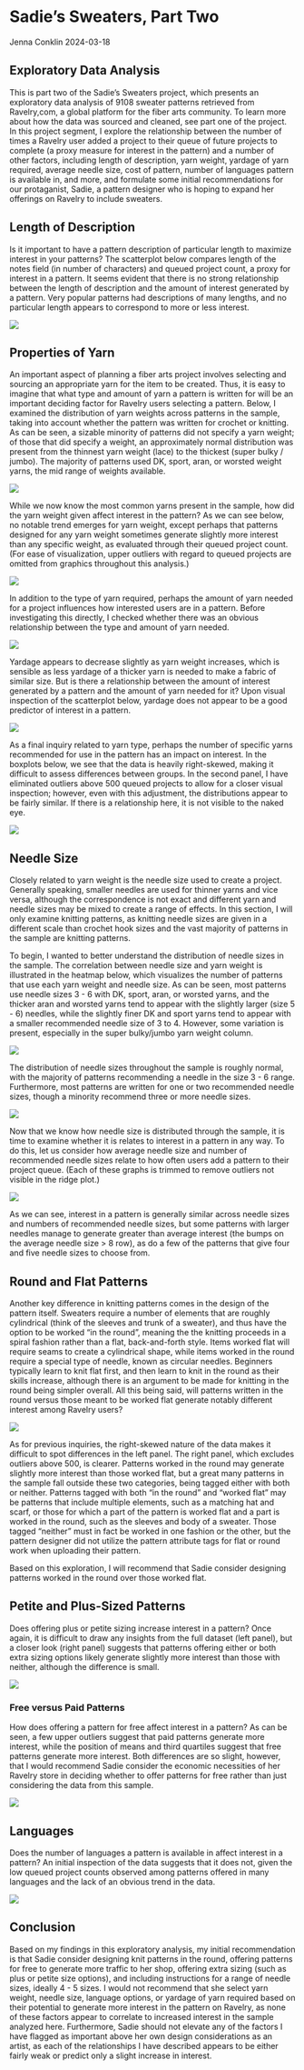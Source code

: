 Sadie’s Sweaters, Part Two
================
Jenna Conklin
2024-03-18

## Exploratory Data Analysis

This is part two of the Sadie’s Sweaters project, which presents an
exploratory data analysis of 9108 sweater patterns retrieved from
Ravelry,com, a global platform for the fiber arts community. To learn
more about how the data was sourced and cleaned, see part one of the
project. In this project segment, I explore the relationship between the
number of times a Ravelry user added a project to their queue of future
projects to complete (a proxy measure for interest in the pattern) and a
number of other factors, including length of description, yarn weight,
yardage of yarn required, average needle size, cost of pattern, number
of languages pattern is available in, and more, and formulate some
initial recommendations for our protaganist, Sadie, a pattern designer
who is hoping to expand her offerings on Ravelry to include sweaters.

## Length of Description

Is it important to have a pattern description of particular length to
maximize interest in your patterns? The scatterplot below compares
length of the notes field (in number of characters) and queued project
count, a proxy for interest in a pattern. It seems evident that there is
no strong relationship between the length of description and the amount
of interest generated by a pattern. Very popular patterns had
descriptions of many lengths, and no particular length appears to
correspond to more or less interest.

![](sadies-sweaters-EDA_files/figure-gfm/description-1.png)<!-- -->

## Properties of Yarn

An important aspect of planning a fiber arts project involves selecting
and sourcing an appropriate yarn for the item to be created. Thus, it is
easy to imagine that what type and amount of yarn a pattern is written
for will be an important deciding factor for Ravelry users selecting a
pattern. Below, I examined the distribution of yarn weights across
patterns in the sample, taking into account whether the pattern was
written for crochet or knitting. As can be seen, a sizable minority of
patterns did not specify a yarn weight; of those that did specify a
weight, an approximately normal distribution was present from the
thinnest yarn weight (lace) to the thickest (super bulky / jumbo). The
majority of patterns used DK, sport, aran, or worsted weight yarns, the
mid range of weights available.

![](sadies-sweaters-EDA_files/figure-gfm/yarn%20weight-1.png)<!-- -->

While we now know the most common yarns present in the sample, how did
the yarn weight given affect interest in the pattern? As we can see
below, no notable trend emerges for yarn weight, except perhaps that
patterns designed for any yarn weight sometimes generate slightly more
interest than any specific weight, as evaluated through their queued
project count. (For ease of visualization, upper outliers with regard to
queued projects are omitted from graphics throughout this analysis.)

![](sadies-sweaters-EDA_files/figure-gfm/yarn%20weight%20queued-1.png)<!-- -->

In addition to the type of yarn required, perhaps the amount of yarn
needed for a project influences how interested users are in a pattern.
Before investigating this directly, I checked whether there was an
obvious relationship between the type and amount of yarn needed.

![](sadies-sweaters-EDA_files/figure-gfm/weight%20and%20yardage-1.png)<!-- -->

Yardage appears to decrease slightly as yarn weight increases, which is
sensible as less yardage of a thicker yarn is needed to make a fabric of
similar size. But is there a relationship between the amount of interest
generated by a pattern and the amount of yarn needed for it? Upon visual
inspection of the scatterplot below, yardage does not appear to be a
good predictor of interest in a pattern.

![](sadies-sweaters-EDA_files/figure-gfm/yardage%20queued-1.png)<!-- -->

As a final inquiry related to yarn type, perhaps the number of specific
yarns recommended for use in the pattern has an impact on interest. In
the boxplots below, we see that the data is heavily right-skewed, making
it difficult to assess differences between groups. In the second panel,
I have eliminated outliers above 500 queued projects to allow for a
closer visual inspection; however, even with this adjustment, the
distributions appear to be fairly similar. If there is a relationship
here, it is not visible to the naked eye.

![](sadies-sweaters-EDA_files/figure-gfm/number%20of%20yarns-1.png)<!-- -->

## Needle Size

Closely related to yarn weight is the needle size used to create a
project. Generally speaking, smaller needles are used for thinner yarns
and vice versa, although the correspondence is not exact and different
yarn and needle sizes may be mixed to create a range of effects. In this
section, I will only examine knitting patterns, as knitting needle sizes
are given in a different scale than crochet hook sizes and the vast
majority of patterns in the sample are knitting patterns.

To begin, I wanted to better understand the distribution of needle sizes
in the sample. The correlation between needle size and yarn weight is
illustrated in the heatmap below, which visualizes the number of
patterns that use each yarn weight and needle size. As can be seen, most
patterns use needle sizes 3 - 6 with DK, sport, aran, or worsted yarns,
and the thicker aran and worsted yarns tend to appear with the slightly
larger (size 5 - 6) needles, while the slightly finer DK and sport yarns
tend to appear with a smaller recommended needle size of 3 to 4.
However, some variation is present, especially in the super bulky/jumbo
yarn weight column.

![](sadies-sweaters-EDA_files/figure-gfm/needle%20heatmap-1.png)<!-- -->

The distribution of needle sizes throughout the sample is roughly
normal, with the majority of patterns recommending a needle in the size
3 - 6 range. Furthermore, most patterns are written for one or two
recommended needle sizes, though a minority recommend three or more
needle sizes.

![](sadies-sweaters-EDA_files/figure-gfm/needle%20size%201-1.png)<!-- -->

Now that we know how needle size is distributed through the sample, it
is time to examine whether it is relates to interest in a pattern in any
way. To do this, let us consider how average needle size and number of
recommended needle sizes relate to how often users add a pattern to
their project queue. (Each of these graphs is trimmed to remove outliers
not visible in the ridge plot.)

![](sadies-sweaters-EDA_files/figure-gfm/needle%20size%202-1.png)<!-- -->

As we can see, interest in a pattern is generally similar across needle
sizes and numbers of recommended needle sizes, but some patterns with
larger needles manage to generate greater than average interest (the
bumps on the average needle size \> 8 row), as do a few of the patterns
that give four and five needle sizes to choose from.

## Round and Flat Patterns

Another key difference in knitting patterns comes in the design of the
pattern itself. Sweaters require a number of elements that are roughly
cylindrical (think of the sleeves and trunk of a sweater), and thus have
the option to be worked “in the round”, meaning the the knitting
proceeds in a spiral fashion rather than a flat, back-and-forth style.
Items worked flat will require seams to create a cylindrical shape,
while items worked in the round require a special type of needle, known
as circular needles. Beginners typically learn to knit flat first, and
then learn to knit in the round as their skills increase, although there
is an argument to be made for knitting in the round being simpler
overall. All this being said, will patterns written in the round versus
those meant to be worked flat generate notably different interest among
Ravelry users?

![](sadies-sweaters-EDA_files/figure-gfm/round%20and%20flat-1.png)<!-- -->

As for previous inquiries, the right-skewed nature of the data makes it
difficult to spot differences in the left panel. The right panel, which
excludes outliers above 500, is clearer. Patterns worked in the round
may generate slightly more interest than those worked flat, but a great
many patterns in the sample fall outside these two categories, being
tagged either with both or neither. Patterns tagged with both “in the
round” and “worked flat” may be patterns that include multiple elements,
such as a matching hat and scarf, or those for which a part of the
pattern is worked flat and a part is worked in the round, such as the
sleeves and body of a sweater. Those tagged “neither” must in fact be
worked in one fashion or the other, but the pattern designer did not
utilize the pattern attribute tags for flat or round work when uploading
their pattern.

Based on this exploration, I will recommend that Sadie consider
designing patterns worked in the round over those worked flat.

## Petite and Plus-Sized Patterns

Does offering plus or petite sizing increase interest in a pattern? Once
again, it is difficult to draw any insights from the full dataset (left
panel), but a closer look (right panel) suggests that patterns offering
either or both extra sizing options likely generate slightly more
interest than those with neither, although the difference is small.

![](sadies-sweaters-EDA_files/figure-gfm/plus%20petite-1.png)<!-- -->

### Free versus Paid Patterns

How does offering a pattern for free affect interest in a pattern? As
can be seen, a few upper outliers suggest that paid patterns generate
more interest, while the position of means and third quartiles suggest
that free patterns generate more interest. Both differences are so
slight, however, that I would recommend Sadie consider the economic
necessities of her Ravelry store in deciding whether to offer patterns
for free rather than just considering the data from this sample.

![](sadies-sweaters-EDA_files/figure-gfm/free-1.png)<!-- -->

## Languages

Does the number of languages a pattern is available in affect interest
in a pattern? An initial inspection of the data suggests that it does
not, given the low queued project counts observed among patterns offered
in many languages and the lack of an obvious trend in the data.

![](sadies-sweaters-EDA_files/figure-gfm/languages-1.png)<!-- -->

## Conclusion

Based on my findings in this exploratory analysis, my initial
recommendation is that Sadie consider designing knit patterns in the
round, offering patterns for free to generate more traffic to her shop,
offering extra sizing (such as plus or petite size options), and
including instructions for a range of needle sizes, ideally 4 - 5 sizes.
I would not recommend that she select yarn weight, needle size, language
options, or yardage of yarn required based on their potential to
generate more interest in the pattern on Ravelry, as none of these
factors appear to correlate to increased interest in the sample analyzed
here. Furthermore, Sadie should not elevate any of the factors I have
flagged as important above her own design considerations as an artist,
as each of the relationships I have described appears to be either
fairly weak or predict only a slight increase in interest.
